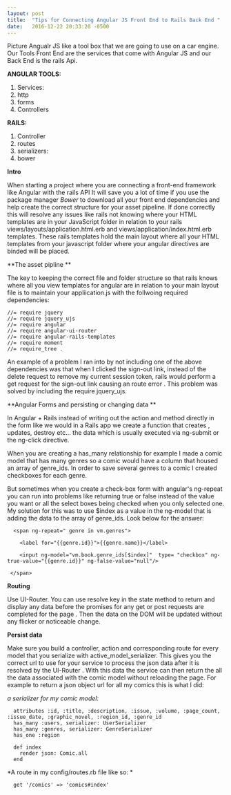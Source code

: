 ```yaml
---
layout: post
title:  "Tips for Connecting Angular JS Front End to Rails Back End "
date:   2016-12-22 20:33:20 -0500
---
```



Picture Angualr JS like a tool box that we are going to use on a car engine. Our Tools Front End are the services that come with Angular JS and our Back End is the rails Api. 


**ANGULAR TOOLS:**

   1. Services:
   2. http
   3. forms
   4. Controllers
   
	 
**RAILS:**
	
	
 1. Controller
 2. routes
 3. serializers:
 4. bower
			 



**Intro**

When starting a project where you are connecting a front-end framework like Angular with the rails API It will save you a lot of time if you use the package manager *Bower* to download all your front end dependencies and help create the correct structure for your asset pipeline. If done correctly this will resolve any issues like rails not knowing where your HTML templates are in your  JavaScript folder in relation to your rails views/layouts/application.html.erb and views/application/index.html.erb templates. These rails templates hold the main layout where all your HTML templates from your javascript folder where your angular directives are binded will be placed.




**The asset pipline
**

The key to keeping the correct file and folder structure so that rails knows where all you view templates for angular are in relation to your main layout file is to maintain your appliication.js with the follwoing required dependencies:

```
//= require jquery
//= require jquery_ujs
//= require angular
//= require angular-ui-router
//= require angular-rails-templates
//= require moment
//= require_tree .

```

An example of a problem I ran into by not including one of the above dependencies was that when I clicked the sign-out link, instead of the delete request  to remove my current session token, rails would perform a get request for the sign-out link causing an route error . This problem was solved by including the require jquery_ujs. 




**Angular Forms and persisting or changing data
**

In Angular + Rails instead of writing out the action and method directly in the form like we would in a Rails app we create a function that creates , updates, destroy etc... the data which is usually executed via ng-submit or the ng-click directive. 

When you are creating a has_many relationship for example I made a comic model that has many genres so a comic would have a column that housed an array of genre_ids. In order to save several genres to a comic I created checkboxes for each genre.

But sometimes when you create a check-box form with angular's ng-repeat you can run into problems like returning true or false instead of the value you want or all the select boxes being checked when you only selected one. 
My solution for this was to use $index as a value in the ng-model that is adding the data to the array of genre_ids. Look below for the answer:


```
  <span ng-repeat=" genre in vm.genres">

    <label for="{{genre.id}}">{{genre.name}}</label>

    <input ng-model="vm.book.genre_ids[$index]"  type= "checkbox" ng-true-value="{{genre.id}}" ng-false-value="null"/>

 </span>
```



**Routing**

Use UI-Router. You can use resolve key in the state method to return and display any data before the promises for any get or post requests are completed for the page . Then the data on the DOM will be updated without any flicker or noticeable change.  




**Persist data**

Make sure you build a controller, action and corresponding route for every model that you serialize with active_model_serializer. This gives you the correct url to use for your service to process the json data after it is resolved by the UI-Router . With this data the service can then return the all the data associated with the comic model without reloading the page. For example to return a json object url for all my comics this is what I did:

*a serializer for my comic model:*

```
  attributes :id, :title, :description, :issue, :volume, :page_count, :issue_date, :graphic_novel, :region_id, :genre_id
  has_many :users, serializer: UserSerializer
  has_many :genres, serializer: GenreSerializer
  has_one :region
```

```
  def index
    render json: Comic.all
  end

```

*A route in my config/routes.rb file like so:
*

```
  get '/comics' => 'comics#index'
```
 
 
	 
